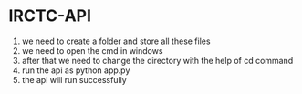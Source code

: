 # IRCTC-API

1. we need to create a folder and store all these files
2. we need to open the cmd in windows
3. after that we need to change the directory with the help of cd command
4. run the api as python app.py
5. the api will run successfully
    
